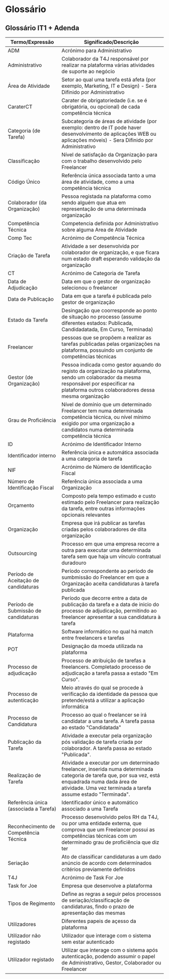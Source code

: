 # Glossário

## Glossário IT1 + Adenda

|   Termo/Expressão   |    Significado/Descrição     |
|---------------------|------------------------------|
| ADM | Acrónimo para Administrativo |
| Administrativo | Colaborador da T4J responsável por realizar na plataforma várias atividades de suporte ao negócio |
| Área de Atividade | Setor ao qual uma tarefa está afeta (por exemplo, Marketing, IT e Design) - Sera Difinido por Administrativo |
| CaraterCT | Carater de obrigatoriedade (i.e. se é obrigatória, ou opcional) de cada competência técnica |
| Categoria (de Tarefa) | Subcategoria de áreas de atividade (por exemplo: dentro de IT pode haver desenvolvimento de aplicações WEB ou aplicações móveis) - Sera Difinido por Administrativo |
| Classificação | Nível de satisfação da Organização para com o trabalho desenvolvido pelo Freelancer |
| Código Único | Referência única associada tanto a uma área de atividade, como a uma competência técnica |
| Colaborador (da Organização) | Pessoa registada na plataforma como sendo alguém que atua em representação de uma determinada organização |
| Competência Técnica | Competencia definida por Administrativo sobre alguma Area de Atividade |
| Comp Tec | Acrónimo de Competência Técnica |
| Criação de Tarefa | Atividade a ser desenvolvida por colaborador de organização, e que ficara num estado draft esperando validação da organização |
| CT | Acrónimo de Categoria de Tarefa |
| Data de Adjudicação | Data em que o gestor de organização selecionou o freelancer |
| Data de Publicação | Data em que a tarefa é publicada pelo gestor de organização |
| Estado da Tarefa | Desingação que coorresponde ao ponto de situação no processo (assume diferentes estados: Publicada, Candidadatada, Em Curso, Terminada) |
| Freelancer | pessoas que se propõem a realizar as tarefas publicadas pelas organizações na plataforma, possuindo um conjunto de competências técnicas |
| Gestor (de Organização) | Pessoa indicada como gestor aquando do registo da organização na plataforma, sendo um colaborador da mesma responsável por especificar na plataforma outros colaboradores dessa mesma organização |
| Grau de Proficiência | Nível de domínio que um determinado Freelancer tem numa determinada competência técnica, ou nível mínimo exigido por uma organização a candidatos numa determinada competência técnica |
| ID | Acrónimo de Identificador Interno |
| Identificador interno | Referência única e automática associada a uma categoria de tarefa |
| NIF | Acrónimo de Número de Identificação Fiscal |
| Número de Identificação Fiscal | Referência única associada a uma Organização |
| Orçamento | Composto pela tempo estimado e custo estimado pelo Freelancer para realização da tarefa, entre outras informações opcionais relevantes |
| Organização | Empresa que irá publicar as tarefas criadas pelos colaboradores de dita organização |
| Outsourcing | Processo em que uma empresa recorre a outra para executar uma determinada tarefa sem que haja um vínculo contratual duradouro |
| Período de Aceitação de candidaturas | Período correspondente ao período de sumbmissão do Freelancer em que a Organização aceita candidaturas à tarefa publicada |
| Período de Submissão de candidaturas | Período que decorre entre a data de publicação da tarefa e a data de inicio do processo de adjudicação, permitindo ao freelancer apresentar a sua candidatura à tarefa |
| Plataforma | Software informático no qual há match entre freelancers e tarefas |
| POT | Designação da moeda utilizada na plataforma |
| Processo de adjudicação | Processo de atribuição de tarefas a freelancers. Completado processo de adjudicação a tarefa passa a estado "Em Curso". |
| Processo de autenticação | Meio através do qual se procede à verificação da identidade da pessoa que pretende/está a utilizar a aplicação informática |
| Processo de Candidatura | Processo ao qual o freelancer se irá candidatar a uma tarefa. A tarefa passa ao estado "Candidatada" |
| Publicação da Tarefa | Atividade a executar pela organização pós validação de tarefa criada por colaborador. A tarefa passa ao estado "Publicada". |
| Realização de Tarefa | Atividade a executar por um determinado freelancer, inserida numa determinada categoria de tarefa que, por sua vez, está enquadrada numa dada área de atividade. Uma vez terminada a tarefa assume estado "Terminada". |
| Referência única (associada a Tarefa) | Identificador único e automático associado a uma Tarefa |
| Reconhecimento de Competência Técnica | Processo desenvolvido pelos RH da T4J, ou por uma entidade externa, que comprova que um Freelancer possui as competências técnicas com um determinado grau de proficiência que diz ter |
| Seriação | Ato de classificar candidaturas a um dado anúncio de acordo com determinados critérios previamente definidos |
| T4J | Acrónimo de Task For Joe |
| Task for Joe | Empresa que desenvolve a plataforma |
| Tipos de Regimento | Define as regras a seguir pelos processos de seriação/classificação de candidaturas, findo o prazo de apresentação das mesmas |
| Utilizadores | Diferentes papeis de açesso da plataforma |
| Utilizador não registado | Utilizador que interage com o sistema sem estar autenticado |
| Utilizador registado | Utilizar que interage com o sistema após autenticação, podendo assumir o papel de Administrativo, Gestor, Colaborador ou Freelancer |